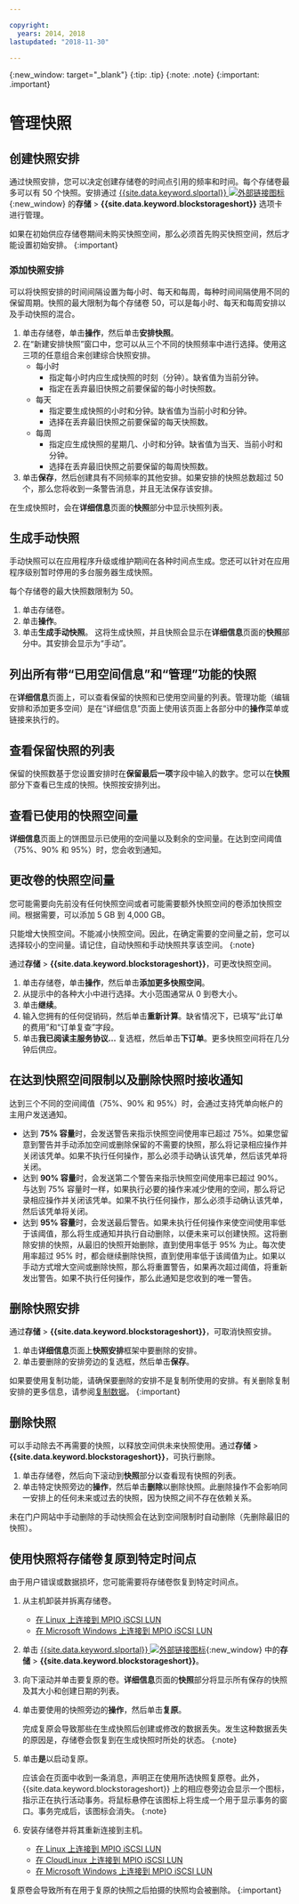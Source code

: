 ```yaml
---

copyright:
  years: 2014, 2018
lastupdated: "2018-11-30"

---
```

{:new_window: target="_blank"}
{:tip: .tip}
{:note: .note}
{:important: .important}

# 管理快照

## 创建快照安排

通过快照安排，您可以决定创建存储卷的时间点引用的频率和时间。每个存储卷最多可以有 50 个快照。安排通过 [{{site.data.keyword.slportal}} ![外部链接图标](../../icons/launch-glyph.svg "外部链接图标")](https://control.softlayer.com/){:new_window} 的**存储** > **{{site.data.keyword.blockstorageshort}}** 选项卡进行管理。

如果在初始供应存储卷期间未购买快照空间，那么必须首先购买快照空间，然后才能设置初始安排。
{:important}

### 添加快照安排

可以将快照安排的时间间隔设置为每小时、每天和每周，每种时间间隔使用不同的保留周期。快照的最大限制为每个存储卷 50，可以是每小时、每天和每周安排以及手动快照的混合。

1. 单击存储卷，单击**操作**，然后单击**安排快照**。
2. 在“新建安排快照”窗口中，您可以从三个不同的快照频率中进行选择。使用这三项的任意组合来创建综合快照安排。
   - 每小时
      - 指定每小时内应生成快照的时刻（分钟）。缺省值为当前分钟。
      - 指定在丢弃最旧快照之前要保留的每小时快照数。
   - 每天
      - 指定要生成快照的小时和分钟。缺省值为当前小时和分钟。
      - 选择在丢弃最旧快照之前要保留的每天快照数。
   - 每周
      - 指定应生成快照的星期几、小时和分钟。缺省值为当天、当前小时和分钟。
      - 选择在丢弃最旧快照之前要保留的每周快照数。
3. 单击**保存**，然后创建具有不同频率的其他安排。如果安排的快照总数超过 50 个，那么您将收到一条警告消息，并且无法保存该安排。

在生成快照时，会在**详细信息**页面的**快照**部分中显示快照列表。

## 生成手动快照

手动快照可以在应用程序升级或维护期间在各种时间点生成。您还可以针对在应用程序级别暂时停用的多台服务器生成快照。

每个存储卷的最大快照数限制为 50。

1. 单击存储卷。
2. 单击**操作**。
3. 单击**生成手动快照**。
这将生成快照，并且快照会显示在**详细信息**页面的**快照**部分中。其安排会显示为“手动”。

## 列出所有带“已用空间信息”和“管理”功能的快照

在**详细信息**页面上，可以查看保留的快照和已使用空间量的列表。管理功能（编辑安排和添加更多空间）是在“详细信息”页面上使用该页面上各部分中的**操作**菜单或链接来执行的。

## 查看保留快照的列表

保留的快照数基于您设置安排时在**保留最后一项**字段中输入的数字。您可以在**快照**部分下查看已生成的快照。快照按安排列出。

## 查看已使用的快照空间量

**详细信息**页面上的饼图显示已使用的空间量以及剩余的空间量。在达到空间阈值（75%、90% 和 95%）时，您会收到通知。

## 更改卷的快照空间量

您可能需要向先前没有任何快照空间或者可能需要额外快照空间的卷添加快照空间。根据需要，可以添加 5 GB 到 4,000 GB。

只能增大快照空间。不能减小快照空间。因此，在确定需要的空间量之前，您可以选择较小的空间量。请记住，自动快照和手动快照共享该空间。
{:note}

通过**存储** > **{{site.data.keyword.blockstorageshort}}**，可更改快照空间。

1. 单击存储卷，单击**操作**，然后单击**添加更多快照空间**。
2. 从提示中的各种大小中进行选择。大小范围通常从 0 到卷大小。
3. 单击**继续**。
4. 输入您拥有的任何促销码，然后单击**重新计算**。缺省情况下，已填写“此订单的费用”和“订单复查”字段。
5. 单击**我已阅读主服务协议...** 复选框，然后单击**下订单**。更多快照空间将在几分钟后供应。

## 在达到快照空间限制以及删除快照时接收通知

达到三个不同的空间阈值（75%、90% 和 95%）时，会通过支持凭单向帐户的主用户发送通知。

- 达到 **75% 容量**时，会发送警告来指示快照空间使用率已超过 75%。如果您留意到警告并手动添加空间或删除保留的不需要的快照，那么将记录相应操作并关闭该凭单。如果不执行任何操作，那么必须手动确认该凭单，然后该凭单将关闭。
- 达到 **90% 容量**时，会发送第二个警告来指示快照空间使用率已超过 90%。与达到 75% 容量时一样，如果执行必要的操作来减少使用的空间，那么将记录相应操作并关闭该凭单。如果不执行任何操作，那么必须手动确认该凭单，然后该凭单将关闭。
- 达到 **95% 容量**时，会发送最后警告。如果未执行任何操作来使空间使用率低于该阈值，那么将生成通知并执行自动删除，以便未来可以创建快照。这将删除安排的快照，从最旧的快照开始删除，直到使用率低于 95% 为止。每次使用率超过 95% 时，都会继续删除快照，直到使用率低于该阈值为止。如果以手动方式增大空间或删除快照，那么将重置警告，如果再次超过阈值，将重新发出警告。如果不执行任何操作，那么此通知是您收到的唯一警告。

## 删除快照安排

通过**存储** > **{{site.data.keyword.blockstorageshort}}**，可取消快照安排。

1. 单击**详细信息**页面上**快照安排**框架中要删除的安排。
2. 单击要删除的安排旁边的复选框，然后单击**保存**。<br />

如果要使用复制功能，请确保要删除的安排不是复制所使用的安排。有关删除复制安排的更多信息，请参阅[复制数据](replication.html)。
{:important}

## 删除快照

可以手动除去不再需要的快照，以释放空间供未来快照使用。通过**存储** > **{{site.data.keyword.blockstorageshort}}**，可执行删除。

1. 单击存储卷，然后向下滚动到**快照**部分以查看现有快照的列表。
2. 单击特定快照旁边的**操作**，然后单击**删除**以删除快照。此删除操作不会影响同一安排上的任何未来或过去的快照，因为快照之间不存在依赖关系。

未在门户网站中手动删除的手动快照会在达到空间限制时自动删除（先删除最旧的快照）。

## 使用快照将存储卷复原到特定时间点

由于用户错误或数据损坏，您可能需要将存储卷恢复到特定时间点。

1. 从主机卸装并拆离存储卷。
   - [在 Linux 上连接到 MPIO iSCSI LUN](accessing_block_storage_linux.html#unmounting-block-storage-volumes)
   - [在 Microsoft Windows 上连接到 MPIO iSCSI LUN](accessing-block-storage-windows.html#unmounting-block-storage-volumes)
2. 单击 [{{site.data.keyword.slportal}} ![外部链接图标](../../icons/launch-glyph.svg "外部链接图标")](https://control.softlayer.com/){:new_window} 中的**存储** > **{{site.data.keyword.blockstorageshort}}**。
3. 向下滚动并单击要复原的卷。**详细信息**页面的**快照**部分将显示所有保存的快照及其大小和创建日期的列表。
4. 单击要使用的快照旁边的**操作**，然后单击**复原**。<br/>

   完成复原会导致那些在生成快照后创建或修改的数据丢失。发生这种数据丢失的原因是，存储卷会恢复到在生成快照时所处的状态。
   {:note}
5. 单击**是**以启动复原。

   应该会在页面中收到一条消息，声明正在使用所选快照复原卷。此外，{{site.data.keyword.blockstorageshort}} 上的相应卷旁边会显示一个图标，指示正在执行活动事务。将鼠标悬停在该图标上将生成一个用于显示事务的窗口。事务完成后，该图标会消失。
   {:note}
6. 安装存储卷并将其重新连接到主机。
   - [在 Linux 上连接到 MPIO iSCSI LUN](accessing_block_storage_linux.html)
   - [在 CloudLinux 上连接到 MPIO iSCSI LUN](configure-iscsi-cloudlinux.html)
   - [在 Microsoft Windows 上连接到 MPIO iSCSI LUN](accessing-block-storage-windows.html)

复原卷会导致所有在用于复原的快照之后拍摄的快照均会被删除。
{:important}
